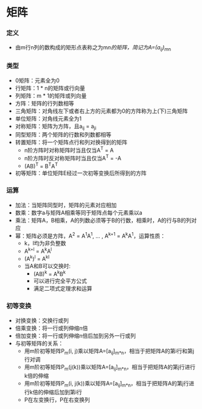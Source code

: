 # 矩阵

### 定义
- 由m行n列的数构成的矩形点表称之为m*n的矩阵，简记为A=(a<sub>i</sub><sub>j</sub>)<sub>m</sub><sub>*</sub><sub>n</sub>

### 类型
- 0矩阵：元素全为0
- 行矩阵：1 * n的矩阵或行向量
- 列矩阵：m * 1的矩阵或列向量
- 方阵：矩阵的行列数相等
- 三角矩阵：对角线左下或者右上方的元素都为0的方阵称为上(下)三角矩阵
- 单位矩阵：对角线元素全为1
- 对称矩阵：矩阵为方阵，且a<sub>i</sub><sub>j</sub> = a<sub>j</sub><sub>i</sub>
- 同型矩阵：两个矩阵的行数和列数都相等
- 转置矩阵：将一个矩阵点行和列对换得到的矩阵
    - n阶方阵时对称矩阵时当且仅当A<sup>T</sup> = A
    - n阶方阵时反对称矩阵时当且仅当A<sup>T</sup> = -A
    - (AB)<sup>T</sup> = B<sup>T</sup>A<sup>T</sup>
- 初等矩阵：单位矩阵E经过一次初等变换后所得到的方阵

### 运算
- 加法：当矩阵同型时，矩阵的元素对应相加
- 数乘：数字a与矩阵A相乘等同于矩阵点每个元素乘以a
- 乘法：矩阵A，B相乘，A的列数必须等于B的行数，相乘时，A的行与B的列对应
- 幂：矩阵必须是方阵，A<sup>2</sup> = A<sup>1</sup>A<sup>1</sup>, ... , A<sup>k+1</sup> = A<sup>k</sup>A<sup>1</sup>，运算性质：
    - k，l均为非负整数
    - A<sup>k+l</sup> = A<sup>k</sup>A<sup>l</sup>
    - (A<sup>k</sup>)<sup>l</sup> = A<sup>kl</sup>
    - 当A和B可以交换时:
        - (AB)<sup>k</sup> = A<sup>k</sup>B<sup>k</sup>
        - 可以进行完全平方公式
        - 满足二项式定理求和运算

### 初等变换
- 对换变换：交换行或列
- 倍乘变换：将一行或列伸缩n倍
- 倍加变换：将一行或列伸缩n倍后加到另外一行或列
- 与初等矩阵的关系：
    - 用m阶初等矩阵P<sub>m</sub>(i, j)乘以矩阵A=[a<sub>i</sub><sub>j</sub>]<sub>m*n</sub>，相当于把矩阵A的第i行和第j行对调
    - 用m阶初等矩阵P<sub>m</sub>(j(k))乘以矩阵A=[a<sub>i</sub><sub>j</sub>]<sub>m*n</sub>，相当于把矩阵A的第j行进行k倍的伸缩
    - 用m阶初等矩阵P<sub>m</sub>(i, j(k))乘以矩阵A=[a<sub>i</sub><sub>j</sub>]<sub>m*n</sub>，相当于把矩阵A的第j行进行k倍的伸缩后加到第i行
    - P在左变换行，P在右变换列